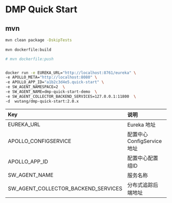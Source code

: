# DMP Quick Start

## mvn

 ```bash 
 mvn clean package -DskipTests 
     
 mvn dockerfile:build
 
 # mvn dockerfile:push
 ```
 
```bash

docker run -e EUREKA_URL="http://localhost:8761/eureka" \
-e APOLLO_META="http://localhost:8080" \
-e APOLLO_APP_ID="a1b2c3d4e5.quick-start" \
-e SW_AGENT_NAMESPACE=2  \
-e SW_AGENT_NAME=dmp-quick-start-demo  \
-e SW_AGENT_COLLECTOR_BACKEND_SERVICES=127.0.0.1:11800  \
-d  wutang/dmp-quick-start:2.0.x

```

| Key | 说明 | 示例 |
|:---|:---|:---|
| EUREKA_URL | Eureka 地址 | http://127.0.10.1:8761/eureka |
| APOLLO_CONFIGSERVICE | 配置中心ConfigService地址|http://127.0.10.2:8080 |
| APOLLO_APP_ID | 配置中心配置组ID| 上面步骤创建的：`a1b2c3d4e5.quick-start`|
| SW_AGENT_NAME |服务名称|dmp-quick-start-demo|
| SW_AGENT_COLLECTOR_BACKEND_SERVICES | 分布式追踪后端地址 |127.0.10.3:11800 |

